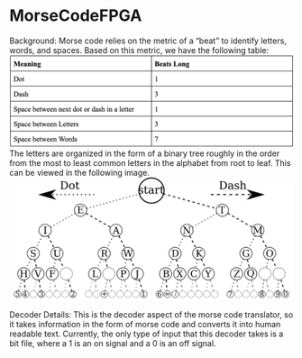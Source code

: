 # MorseCodeFPGA

Background:
Morse code relies on the metric of a “beat” to identify letters, words, and spaces. Based on this metric, we have the following table:
![Table of the true beat lengths for a symbol](/read_me_refs/beat_table.png)
The letters are organized in the form of a binary tree roughly in the order from the most to least common letters in the alphabet from root to leaf. This can be viewed in the following image.
![Binary tree of the morse code letters](/read_me_refs/morse_code_translator.png)

Decoder Details:
This is the decoder aspect of the morse code translator, so it takes information in the form of morse code and
converts it into human readable text. Currently, the only type of input that this decoder takes is a bit file, where a 1 is an on signal and a 0 is an off signal. 
